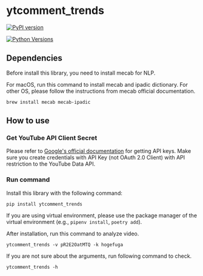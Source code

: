 # ytcomment_trends

[![PyPI version](https://badge.fury.io/py/ytcomment-trends.svg)](https://badge.fury.io/py/ytcomment-trends)

[![Python Versions](https://img.shields.io/pypi/pyversions/ytcomment-trends.svg)](https://pypi.org/project/ytcomment-trends/)

## Dependencies

Before install this library, you need to install mecab for NLP.

For macOS, run this command to install mecab and ipadic dictionary. For other OS, please follow the instructions from mecab official documentation.

```
brew install mecab mecab-ipadic
```

## How to use

### Get YouTube API Client Secret

Please refer to [Google's official documentation](https://developers.google.com/youtube/registering_an_application) for getting API keys. Make sure you create credentials with API Key (not OAuth 2.0 Client) with API restriction to the YouTube Data API.

### Run command

Install this library with the following command:

```
pip install ytcomment_trends
```

If you are using virtual environment, please use the package manager of the virtual environment (e.g., `pipenv install`, `poetry add`).

After installation, run this command to analyze video.

```
ytcomment_trends -v pR2E2OatMTQ -k hogefuga
```

If you are not sure about the arguments, run following command to check.

```
ytcomment_trends -h
```
